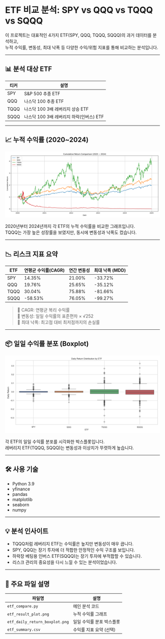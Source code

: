 # ETF 비교 분석: SPY vs QQQ vs TQQQ vs SQQQ

이 프로젝트는 대표적인 4가지 ETF(SPY, QQQ, TQQQ, SQQQ)의 과거 데이터를 분석하고,  
누적 수익률, 변동성, 최대 낙폭 등 다양한 수익/위험 지표를 통해 비교하는 분석입니다.

---

## 📊 분석 대상 ETF

| 티커 | 설명                                 |
|------|--------------------------------------|
| SPY  | S&P 500 추종 ETF                     |
| QQQ  | 나스닥 100 추종 ETF                  |
| TQQQ | 나스닥 100 3배 레버리지 상승 ETF     |
| SQQQ | 나스닥 100 3배 레버리지 하락(인버스) ETF |

---

## 📈 누적 수익률 (2020~2024)

![Cumulative Return](etf_result_plot.png)

2020년부터 2024년까지 각 ETF의 누적 수익률을 비교한 그래프입니다.  
TQQQ는 가장 높은 성장률을 보였지만, 동시에 변동성과 낙폭도 컸습니다.

---

## 📉 리스크 지표 요약

| ETF   | 연평균 수익률(CAGR) | 연간 변동성 | 최대 낙폭 (MDD) |
|-------|----------------------|--------------|------------------|
| SPY   | 14.35%               | 21.00%       | -33.72%          |
| QQQ   | 19.76%               | 25.65%       | -35.12%          |
| TQQQ  | 30.04%               | 75.88%       | -81.66%          |
| SQQQ  | -58.53%              | 76.05%       | -99.27%          |

> 📌 CAGR: 연평균 복리 수익률  
> 📌 변동성: 일일 수익률의 표준편차 × √252  
> 📌 최대 낙폭: 최고점 대비 최저점까지의 손실률

---

## 📦 일일 수익률 분포 (Boxplot)

![Daily Return Boxplot](etf_daily_return_boxplot.png)

각 ETF의 일일 수익률 분포를 시각화한 박스플롯입니다.  
레버리지 ETF(TQQQ, SQQQ)는 변동성과 이상치가 뚜렷하게 높습니다.

---

## 🛠 사용 기술

- Python 3.9
- yfinance
- pandas
- matplotlib
- seaborn
- numpy

---

## 💡 분석 인사이트

- TQQQ처럼 레버리지 ETF는 수익률은 높지만 변동성이 매우 큽니다.
- SPY, QQQ는 장기 투자에 더 적합한 안정적인 수익 구조를 보입니다.
- 하락장 베팅용 인버스 ETF(SQQQ)는 장기 투자에 부적합할 수 있습니다.
- 리스크 관리의 중요성을 다시 느낄 수 있는 분석이었습니다.

---

## 📁 주요 파일 설명

| 파일명                        | 설명                                  |
|------------------------------|---------------------------------------|
| `etf_compare.py`             | 메인 분석 코드                         |
| `etf_result_plot.png`        | 누적 수익률 그래프                    |
| `etf_daily_return_boxplot.png` | 일일 수익률 분포 박스플롯           |
| `etf_summary.csv`            | 수익률 지표 요약 (선택)              |

